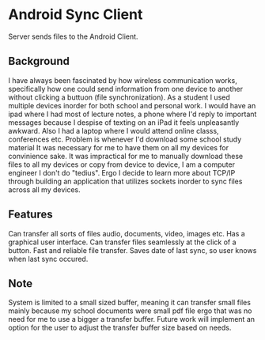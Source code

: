 #  Android Sync Client
Server sends files to the Android Client.

## Background
I have always been fascinated by how wireless communication works, specifically how one could send information from one device to another without clicking a buttuon (file synchronization). As a student I used multiple devices inorder for both school and personal work. I would have an ipad where I had most of lecture notes, a phone where I'd reply to important messages because I despise of texting on an iPad it feels unpleasantly awkward. Also I had a laptop where I would attend online classs, conferences etc. Problem is whenever I'd download some school study material It was necessary for me to have them on all my devices for convinience sake. It was impractical for me to manually download these files to all my devices or copy from device to device, I am a computer engineer I don't do "tedius". Ergo I decide to learn more about TCP/IP through building an application that utilizes sockets inorder to sync files across all my devices. 

## Features
Can transfer all sorts of files audio, documents, video, images etc.
Has a graphical user interface.
Can transfer files seamlessly at the click of a button.
Fast and reliable file transfer.
Saves date of last sync, so user knows when last sync occured.

## Note
System is limited to a small sized buffer, meaning it can transfer small files mainly because my school documents were small pdf file ergo that was no need for me to use a bigger a transfer buffer. Future work will implement an option for the user to adjust the transfer buffer size based on needs.
